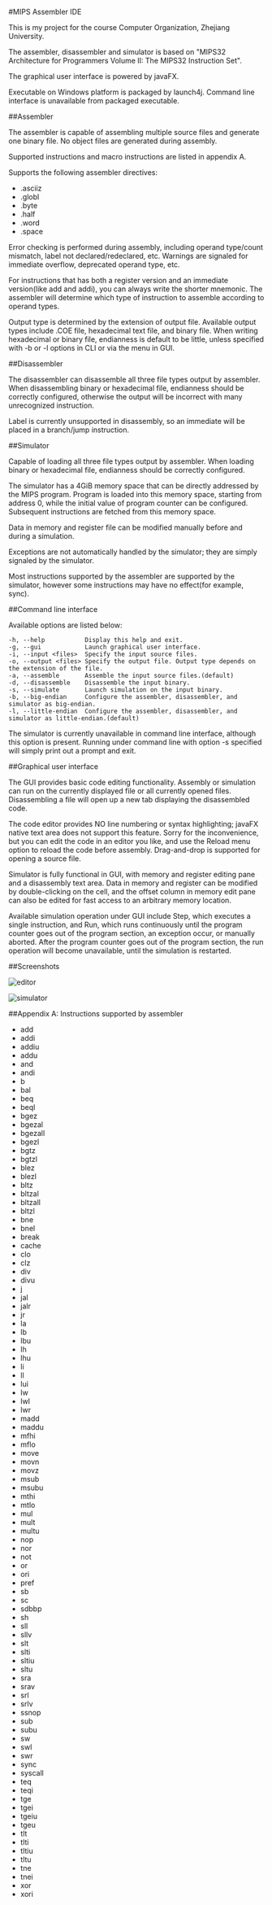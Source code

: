 #MIPS Assembler IDE

This is my project for the course Computer Organization, Zhejiang University.

The assembler, disassembler and simulator is based on "MIPS32 Architecture for Programmers Volume II: The MIPS32 Instruction Set".

The graphical user interface is powered by javaFX.

Executable on Windows platform is packaged by launch4j. Command line interface is unavailable from packaged executable.

##Assembler

The assembler is capable of assembling multiple source files and generate one binary file. No object files are generated during assembly.

Supported instructions and macro instructions are listed in appendix A.

Supports the following assembler directives:

* .asciiz
* .globl
* .byte
* .half
* .word
* .space

Error checking is performed during assembly, including operand type/count mismatch, label not declared/redeclared, etc. Warnings are signaled for immediate overflow, deprecated operand type, etc.

For instructions that has both a register version and an immediate version(like add and addi), you can always write the shorter mnemonic. The assembler will determine which type of instruction to assemble according to operand types.

Output type is determined by the extension of output file. Available output types include .COE file, hexadecimal text file, and binary file. When writing hexadecimal or binary file, endianness is default to be little, unless specified with -b or -l options in CLI or via the menu in GUI.

##Disassembler

The disassembler can disassemble all three file types output by assembler. When disassembling binary or hexadecimal file, endianness should be correctly configured, otherwise the output will be incorrect with many unrecognized instruction.

Label is currently unsupported in disassembly, so an immediate will be placed in a branch/jump instruction.

##Simulator

Capable of loading all three file types output by assembler. When loading binary or hexadecimal file, endianness should be correctly configured.

The simulator has a 4GiB memory space that can be directly addressed by the MIPS program. Program is loaded into this memory space, starting from address 0, while the initial value of program counter can be configured. Subsequent instructions are fetched from this memory space.

Data in memory and register file can be modified manually before and during a simulation.

Exceptions are not automatically handled by the simulator; they are simply signaled by the simulator.

Most instructions supported by the assembler are supported by the simulator, however some instructions may have no effect(for example, sync).

##Command line interface

Available options are listed below:

```
-h, --help           Display this help and exit.
-g, --gui            Launch graphical user interface.
-i, --input <files>  Specify the input source files.
-o, --output <files> Specify the output file. Output type depends on the extension of the file.
-a, --assemble       Assemble the input source files.(default)
-d, --disassemble    Disassemble the input binary.
-s, --simulate       Launch simulation on the input binary.
-b, --big-endian     Configure the assembler, disassembler, and simulator as big-endian.
-l, --little-endian  Configure the assembler, disassembler, and simulator as little-endian.(default)
```

The simulator is currently unavailable in command line interface, although this option is present. Running under command line with option -s specified will simply print out a prompt and exit.

##Graphical user interface

The GUI provides basic code editing functionality. Assembly or simulation can run on the currently displayed file or all currently opened files. Disassembling a file will open up a new tab displaying the disassembled code.

The code editor provides NO line numbering or syntax highlighting; javaFX native text area does not support this feature. Sorry for the inconvenience, but you can edit the code in an editor you like, and use the Reload menu option to reload the code before assembly. Drag-and-drop is supported for opening a source file.

Simulator is fully functional in GUI, with memory and register editing pane and a disassembly text area. Data in memory and register can be modified by double-clicking on the cell, and the offset column in memory edit pane can also be edited for fast access to an arbitrary memory location. 

Available simulation operation under GUI include Step, which executes a single instruction, and Run, which runs continuously until the program counter goes out of the program section, an exception occur, or manually aborted. After the program counter goes out of the program section, the run operation will become unavailable, until the simulation is restarted.

##Screenshots

![editor](screenshots/editor.png)

![simulator](screenshots/simulator.png)

##Appendix A: Instructions supported by assembler

* add
* addi
* addiu
* addu
* and
* andi
* b
* bal
* beq
* beql
* bgez
* bgezal
* bgezall
* bgezl
* bgtz
* bgtzl
* blez
* blezl
* bltz
* bltzal
* bltzall
* bltzl
* bne
* bnel
* break
* cache
* clo
* clz
* div
* divu
* j
* jal
* jalr
* jr
* la
* lb
* lbu
* lh
* lhu
* li
* ll
* lui
* lw
* lwl
* lwr
* madd
* maddu
* mfhi
* mflo
* move
* movn
* movz
* msub
* msubu
* mthi
* mtlo
* mul
* mult
* multu
* nop
* nor
* not
* or
* ori
* pref
* sb
* sc
* sdbbp
* sh
* sll
* sllv
* slt
* slti
* sltiu
* sltu
* sra
* srav
* srl
* srlv
* ssnop
* sub
* subu
* sw
* swl
* swr
* sync
* syscall
* teq
* teqi
* tge
* tgei
* tgeiu
* tgeu
* tlt
* tlti
* tltiu
* tltu
* tne
* tnei
* xor
* xori